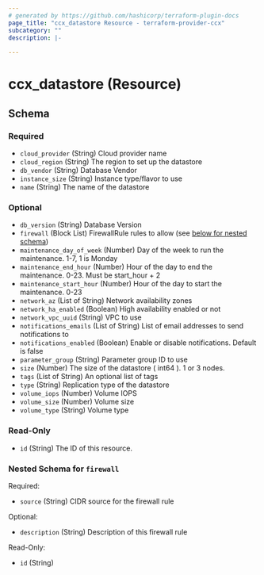 ```yaml
---
# generated by https://github.com/hashicorp/terraform-plugin-docs
page_title: "ccx_datastore Resource - terraform-provider-ccx"
subcategory: ""
description: |-
  
---
```


# ccx_datastore (Resource)





<!-- schema generated by tfplugindocs -->
## Schema

### Required

- `cloud_provider` (String) Cloud provider name
- `cloud_region` (String) The region to set up the datastore
- `db_vendor` (String) Database Vendor
- `instance_size` (String) Instance type/flavor to use
- `name` (String) The name of the datastore

### Optional

- `db_version` (String) Database Version
- `firewall` (Block List) FirewallRule rules to allow (see [below for nested schema](#nestedblock--firewall))
- `maintenance_day_of_week` (Number) Day of the week to run the maintenance. 1-7, 1 is Monday
- `maintenance_end_hour` (Number) Hour of the day to end the maintenance. 0-23. Must be start_hour + 2
- `maintenance_start_hour` (Number) Hour of the day to start the maintenance. 0-23
- `network_az` (List of String) Network availability zones
- `network_ha_enabled` (Boolean) High availability enabled or not
- `network_vpc_uuid` (String) VPC to use
- `notifications_emails` (List of String) List of email addresses to send notifications to
- `notifications_enabled` (Boolean) Enable or disable notifications. Default is false
- `parameter_group` (String) Parameter group ID to use
- `size` (Number) The size of the datastore ( int64 ). 1 or 3 nodes.
- `tags` (List of String) An optional list of tags
- `type` (String) Replication type of the datastore
- `volume_iops` (Number) Volume IOPS
- `volume_size` (Number) Volume size
- `volume_type` (String) Volume type

### Read-Only

- `id` (String) The ID of this resource.

<a id="nestedblock--firewall"></a>
### Nested Schema for `firewall`

Required:

- `source` (String) CIDR source for the firewall rule

Optional:

- `description` (String) Description of this firewall rule

Read-Only:

- `id` (String)
